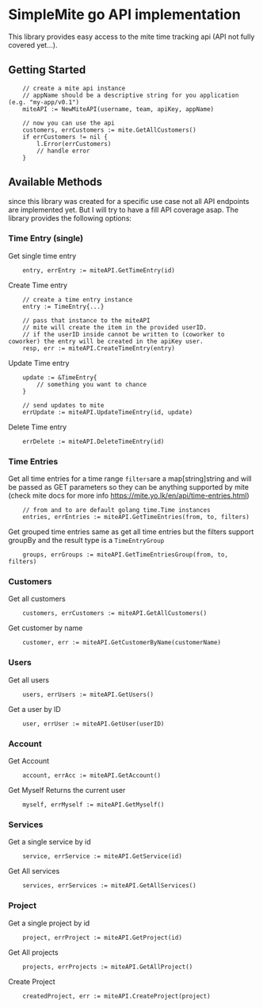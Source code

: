 # SimpleMite go API implementation

This library provides easy access to the mite time tracking api (API not fully covered yet...).

## Getting Started

```
    // create a mite api instance
    // appName should be a descriptive string for you application (e.g. "my-app/v0.1")
    miteAPI := NewMiteAPI(username, team, apiKey, appName)

    // now you can use the api
    customers, errCustomers := mite.GetAllCustomers()
    if errCustomers != nil {
        l.Error(errCustomers)
        // handle error
    }
```

## Available Methods

since this library was created for a specific use case not all API endpoints are implemented yet. But I will try to have a fill API coverage asap. The library provides the following options:

### Time Entry (single)

Get single time entry

```
    entry, errEntry := miteAPI.GetTimeEntry(id)

```

Create Time entry

```
    // create a time entry instance
    entry := TimeEntry{...}

    // pass that instance to the miteAPI
    // mite will create the item in the provided userID.
    // if the userID inside cannot be written to (coworker to coworker) the entry will be created in the apiKey user.
    resp, err := miteAPI.CreateTimeEntry(entry)
```

Update Time entry

```
    update := &TimeEntry{
        // something you want to chance
    }

    // send updates to mite
    errUpdate := miteAPI.UpdateTimeEntry(id, update)
```

Delete Time entry

```
    errDelete := miteAPI.DeleteTimeEntry(id)
```

### Time Entries

Get all time entries for a time range
`filters`are a map[string]string and will be passed as GET parameters so they can be anything supported by mite
(check mite docs for more info https://mite.yo.lk/en/api/time-entries.html)

```
    // from and to are default golang time.Time instances
    entries, errEntries := miteAPI.GetTimeEntries(from, to, filters)
```

Get grouped time entries
same as get all time entries but the filters support groupBy and the result type is a `TimeEntryGroup`

```
    groups, errGroups := miteAPI.GetTimeEntriesGroup(from, to, filters)
```

### Customers

Get all customers

```
    customers, errCustomers := miteAPI.GetAllCustomers()
```

Get customer by name

```
    customer, err := miteAPI.GetCustomerByName(customerName)
```

### Users

Get all users

```
    users, errUsers := miteAPI.GetUsers()
```

Get a user by ID

```
    user, errUser := miteAPI.GetUser(userID)
```

### Account

Get Account

```
    account, errAcc := miteAPI.GetAccount()
```

Get Myself
Returns the current user

```
    myself, errMyself := miteAPI.GetMyself()
```

### Services

Get a single service by id

```
    service, errService := miteAPI.GetService(id)
```

Get All services

```
    services, errServices := miteAPI.GetAllServices()
```

### Project

Get a single project by id

```
    project, errProject := miteAPI.GetProject(id)
```

Get All projects

```
    projects, errProjects := miteAPI.GetAllProject()
```

Create Project

```
    createdProject, err := miteAPI.CreateProject(project)
```
